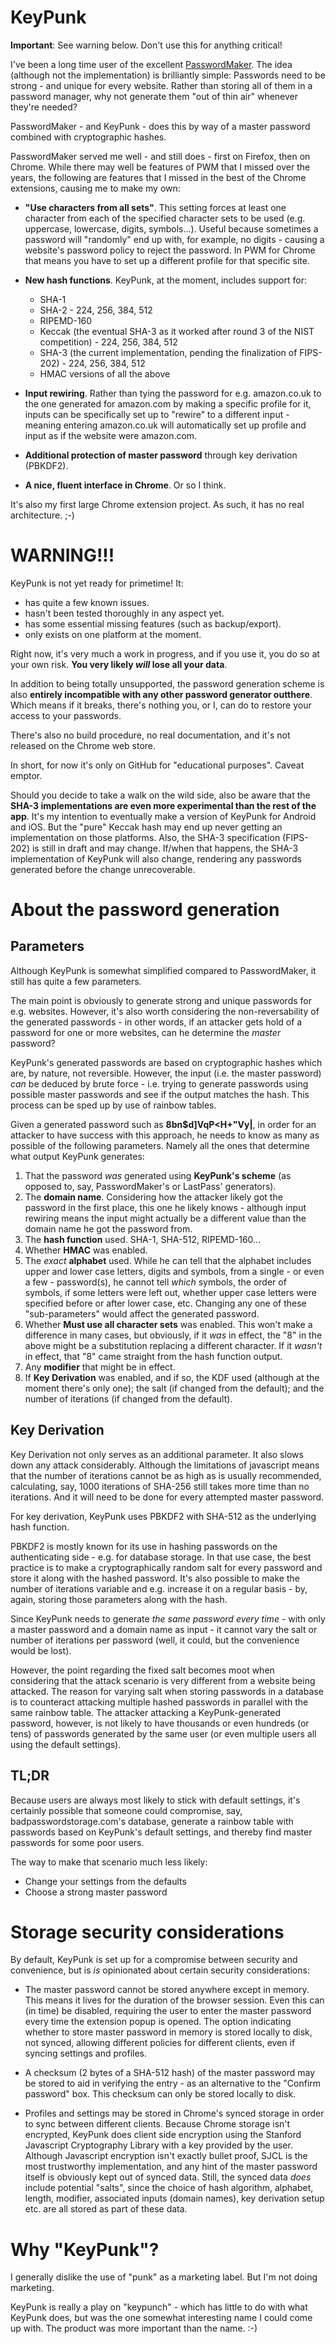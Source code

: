 KeyPunk
=======

__Important__: See warning below. Don't use this for anything critical!

I've been a long time user of the excellent [PasswordMaker](http://www.passwordmaker.org).
The idea (although not the implementation) is brilliantly simple: Passwords need to be
strong - and unique for every website. Rather than storing all of them in a password manager,
why not generate them "out of thin air" whenever they're needed?

PasswordMaker - and KeyPunk - does this by way of a master password combined with
cryptographic hashes.

PasswordMaker served me well - and still does - first on Firefox, then on
Chrome. While there may well be features of PWM that I missed over the years, the
following are features that I missed in the best of the Chrome extensions, causing
me to make my own:

- __"Use characters from all sets"__. This setting forces at least one character from
  each of the specified character sets to be used (e.g. uppercase, lowercase, digits, 
  symbols...). Useful because sometimes a password will "randomly" end up with, for
  example, no digits - causing a website's password policy to reject the password. In
  PWM for Chrome that means you have to set up a different profile for that specific
  site.

- __New hash functions__. KeyPunk, at the moment, includes support for:
  - SHA-1
  - SHA-2 - 224, 256, 384, 512
  - RIPEMD-160
  - Keccak (the eventual SHA-3 as it worked after round 3 of the NIST competition) -
    224, 256, 384, 512
  - SHA-3 (the current implementation, pending the finalization of FIPS-202) - 224, 
    256, 384, 512
  - HMAC versions of all the above

- __Input rewiring__. Rather than tying the password for e.g. amazon.co.uk to
  the one generated for amazon.com by making a specific profile for it, inputs
  can be specifically set up to "rewire" to a different input - meaning entering
  amazon.co.uk will automatically set up profile and input as if the website were
  amazon.com.

- __Additional protection of master password__ through key derivation (PBKDF2).

- __A nice, fluent interface in Chrome__. Or so I think.

It's also my first large Chrome extension project. As such, it has no real
architecture. ;-)

WARNING!!!
==========

KeyPunk is not yet ready for primetime! It:

- has quite a few known issues.
- hasn't been tested thoroughly in any aspect yet.
- has some essential missing features (such as backup/export).
- only exists on one platform at the moment.

Right now, it's very much a work in progress, and if you use it, you do so at
your own risk. __You very likely *will* lose all your data__.

In addition to being totally unsupported, the password generation scheme is also
__entirely incompatible with any other password generator outthere__. Which means if
it breaks, there's nothing you, or I, can do to restore your access to your passwords.

There's also no build procedure, no real documentation, and it's not released on the
Chrome web store.

In short, for now it's only on GitHub for "educational purposes". Caveat emptor.

Should you decide to take a walk on the wild side, also be aware that the __SHA-3
implementations are even more experimental than the rest of the app__. It's my 
intention to eventually make a version of KeyPunk for Android and iOS. But the
"pure" Keccak hash may end up never getting an implementation on those platforms.
Also, the SHA-3 specification (FIPS-202) is still in draft and may change. If/when
that happens, the SHA-3 implementation of KeyPunk will also change, rendering any
passwords generated before the change unrecoverable.

About the password generation
=============================

Parameters
----------
Although KeyPunk is somewhat simplified compared to PasswordMaker, it still has
quite a few parameters.

The main point is obviously to generate strong and unique passwords for e.g. 
websites. However, it's also worth considering the non-reversability of the generated
passwords - in other words, if an attacker gets hold of a password for one or more
websites, can he determine the *master* password?

KeyPunk's generated passwords are based on cryptographic hashes which are, by nature,
not reversible. However, the input (i.e. the master password) *can* be deduced by brute
force - i.e. trying to generate passwords using possible master passwords and see if
the output matches the hash. This process can be sped up by use of rainbow tables.

Given a generated password such as __8bn$d]VqP<H+"Vy|__, in order for an attacker to
have success with this approach, he needs to know as many as possible of the following
parameters. Namely all the ones that determine what output KeyPunk generates:

1. That the password *was* generated using __KeyPunk's scheme__ (as opposed to, say, 
   PasswordMaker's or LastPass' generators).
2. The __domain name__. Considering how the attacker likely got the password in the
   first place, this one he likely knows - although input rewiring means the input
   might actually be a different value than the domain name he got the password from.
3. The __hash function__ used. SHA-1, SHA-512, RIPEMD-160...
4. Whether __HMAC__ was enabled.
5. The *exact* __alphabet__ used. While he can tell that the alphabet includes upper
   and lower case letters, digits and symbols, from a single - or even a few - password(s),
   he cannot tell *which* symbols, the order of symbols, if some letters were left out,
   whether upper case letters were specified before or after lower case, etc. Changing any
   one of these "sub-parameters" would affect the generated password.
6. Whether __Must use all character sets__ was enabled. This won't make a difference in
   many cases, but obviously, if it *was* in effect, the "8" in the above might be a
   substitution replacing a different character. If it *wasn't* in effect, that "8" came
   straight from the hash function output.
7. Any __modifier__ that might be in effect.
8. If __Key Derivation__ was enabled, and if so, the KDF used (although at the moment
   there's only one); the salt (if changed from the default); and the number of iterations
   (if changed from the default).

Key Derivation
--------------
Key Derivation not only serves as an additional parameter. It also slows down any attack
considerably. Although the limitations of javascript means that the number of iterations
cannot be as high as is usually recommended, calculating, say, 1000 iterations of SHA-256
still takes more time than no iterations. And it will need to be done for every attempted
master password.

For key derivation, KeyPunk uses PBKDF2 with SHA-512 as the underlying hash function.

PBKDF2 is mostly known for its use in hashing passwords on the authenticating side - e.g.
for database storage. In that use case, the best practice is to make a cryptographically
random salt for every password and store it along with the hashed password. It's also possible
to make the number of iterations variable and e.g. increase it on a regular basis - by, again,
storing those parameters along with the hash.

Since KeyPunk needs to generate *the same password every time* - with only a master password
and a domain name as input - it cannot vary the salt or number of iterations per password (well,
it could, but the convenience would be lost).

However, the point regarding the fixed salt becomes moot when considering that the attack
scenario is very different from a website being attacked. The reason for varying salt when
storing passwords in a database is to counteract attacking multiple hashed passwords in parallel
with the same rainbow table. The attacker attacking a KeyPunk-generated password, however, is
not likely to have thousands or even hundreds (or tens) of passwords generated by the same user
(or even multiple users all using the default settings).

TL;DR
-----
Because users are always most likely to stick with default settings, it's certainly possible
that someone could compromise, say, badpasswordstorage.com's database, generate a rainbow table
with passwords based on KeyPunk's default settings, and thereby find master passwords for some
poor users.

The way to make that scenario much less likely:

- Change your settings from the defaults
- Choose a strong master password

Storage security considerations
===============================

By default, KeyPunk is set up for a compromise between security and convenience, but
is *is* opinionated about certain security considerations:

- The master password cannot be stored anywhere except in memory. This means it lives
  for the duration of the browser session. Even this can (in time) be disabled, requiring
  the user to enter the master password every time the extension popup is opened.
  The option indicating whether to store master password in memory is stored locally to
  disk, not synced, allowing different policies for different clients, even if syncing
  settings and profiles.

- A checksum (2 bytes of a SHA-512 hash) of the master password may be stored to aid
  in verifying the entry - as an alternative to the "Confirm password" box. This checksum
  can only be stored locally to disk.

- Profiles and settings may be stored in Chrome's synced storage in order to sync
  between different clients. Because Chrome storage isn't encrypted, KeyPunk does
  client side encryption using the Stanford Javascript Cryptography Library with a
  key provided by the user. Although Javascript encryption isn't exactly bullet
  proof, SJCL is the most trustworthy implementation, and any hint of the master
  password itself is obviously kept out of synced data. Still, the synced data *does*
  include potential "salts", since the choice of hash algorithm, alphabet, length, 
  modifier, associated inputs (domain names), key derivation setup etc. are all stored 
  as part of these data.

Why "KeyPunk"?
==============

I generally dislike the use of "punk" as a marketing label. But I'm not doing marketing.

KeyPunk is really a play on "keypunch" - which has little to do with what KeyPunk does, but
was the one somewhat interesting name I could come up with. The product was more important
than the name. :-)
